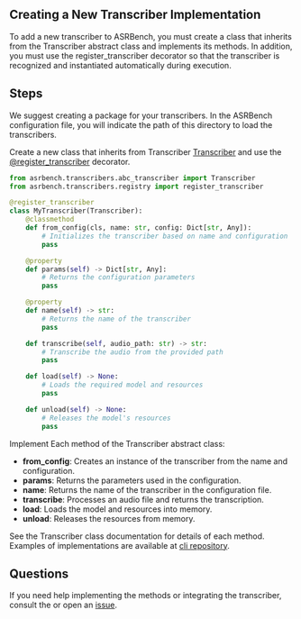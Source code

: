 ## Creating a New Transcriber Implementation

To add a new transcriber to ASRBench, you must create a class that inherits from the 
Transcriber abstract class and implements its methods.  In addition, you must use the register_transcriber 
decorator so that the transcriber is recognized and instantiated automatically during execution.

## Steps

We suggest creating a package for your transcribers. In the ASRBench configuration file, you will indicate the path
of this directory to load the transcribers.

Create a new class that inherits from Transcriber [Transcriber](../references/transcribers/transcriber.md) and use the
[@register_transcriber](../references/transcribers/registry.md) decorator.

```python
from asrbench.transcribers.abc_transcriber import Transcriber
from asrbench.transcribers.registry import register_transcriber

@register_transcriber
class MyTranscriber(Transcriber):
    @classmethod
    def from_config(cls, name: str, config: Dict[str, Any]):
        # Initializes the transcriber based on name and configuration
        pass

    @property
    def params(self) -> Dict[str, Any]:
        # Returns the configuration parameters
        pass

    @property
    def name(self) -> str:
        # Returns the name of the transcriber
        pass

    def transcribe(self, audio_path: str) -> str:
        # Transcribe the audio from the provided path
        pass

    def load(self) -> None:
        # Loads the required model and resources
        pass

    def unload(self) -> None:
        # Releases the model's resources
        pass
```

Implement Each method of the Transcriber abstract class:

- **from_config**: Creates an instance of the transcriber from the name and configuration.
- **params**: Returns the parameters used in the configuration.
- **name**: Returns the name of the transcriber in the configuration file.
- **transcribe**: Processes an audio file and returns the transcription.
- **load**: Loads the model and resources into memory.
- **unload**: Releases the resources from memory.

See the Transcriber class documentation for details of each method. Examples of implementations are
available at [cli repository](https://github.com/ASRBench/asrbench-cli/tree/main/asrbench_cli/transcribers).

## Questions
If you need help implementing the methods or integrating the transcriber, consult the or open an 
[issue](https://github.com/ASRBench/asrbench-cli/issues/new).